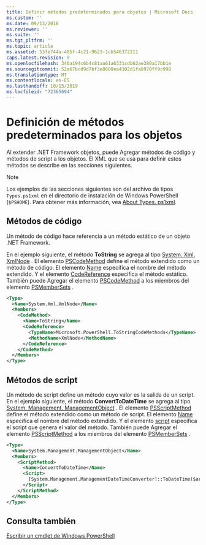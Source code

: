 ```yaml
---
title: Definir métodos predeterminados para objetos | Microsoft Docs
ms.custom: ''
ms.date: 09/13/2016
ms.reviewer: ''
ms.suite: ''
ms.tgt_pltfrm: ''
ms.topic: article
ms.assetid: 53fe744a-485f-4c21-9623-1cb546372211
caps.latest.revision: 9
ms.openlocfilehash: 346a194c6b4c81aa61a6331cdb62ae380a17bb1e
ms.sourcegitcommit: 52a67bcd9d7bf3e8600ea4302d1fa8970ff9c998
ms.translationtype: MT
ms.contentlocale: es-ES
ms.lasthandoff: 10/15/2019
ms.locfileid: "72365694"
---
```

# <a name="defining-default-methods-for-objects"></a>Definición de métodos predeterminados para los objetos

Al extender .NET Framework objetos, puede Agregar métodos de código y métodos de script a los objetos.
El XML que se usa para definir estos métodos se describe en las secciones siguientes.

> [!NOTE]
> Los ejemplos de las secciones siguientes son del archivo de tipos `Types.ps1xml` en el directorio de instalación de Windows PowerShell (`$PSHOME`). Para obtener más información, vea [About Types. ps1xml](/powershell/module/microsoft.powershell.core/about/about_types.ps1xml).

## <a name="code-methods"></a>Métodos de código

Un método de código hace referencia a un método estático de un objeto .NET Framework.

En el ejemplo siguiente, el método **ToString** se agrega al tipo [System. Xml. XmlNode](/dotnet/api/System.Xml.XmlNode) . El elemento [PSCodeMethod](/dotnet/api/system.management.automation.pscodemethod) define el método extendido como un método de código. El elemento [Name](/dotnet/api/system.management.automation.psmemberinfo.name?view=pscore-6.2.0#System_Management_Automation_PSMemberInfo_Name) especifica el nombre del método extendido. Y el elemento [CodeReference](/dotnet/api/system.management.automation.pscodemethod.codereference?view=pscore-6.2.0#System_Management_Automation_PSCodeMethod_CodeReference) especifica el método estático. También puede Agregar el elemento [PSCodeMethod](/dotnet/api/system.management.automation.pscodemethod) a los miembros del elemento [PSMemberSets](/dotnet/api/system.management.automation.psmemberset?view=pscore-6.2.0) .

```xml
<Type>
  <Name>System.Xml.XmlNode</Name>
  <Members>
    <CodeMethod>
      <Name>ToString</Name>
      <CodeReference>
        <TypeName>Microsoft.PowerShell.ToStringCodeMethods</TypeName>
        <MethodName>XmlNode</MethodName>
      </CodeReference>
    </CodeMethod>
  </Members>
</Type>
```

## <a name="script-methods"></a>Métodos de script

Un método de script define un método cuyo valor es la salida de un script. En el ejemplo siguiente, el método **ConvertToDateTime** se agrega al tipo [System. Management. ManagementObject](/dotnet/api/System.Management.ManagementObject) . El elemento [PSScriptMethod](/dotnet/api/system.management.automation.psscriptmethod?view=pscore-6.2.0) define el método extendido como un método de script. El elemento [Name](/dotnet/api/system.management.automation.psmemberinfo.name?view=pscore-6.2.0#System_Management_Automation_PSMemberInfo_Name) especifica el nombre del método extendido. Y el elemento [script](/dotnet/api/system.management.automation.psscriptmethod.script?view=pscore-6.2.0#System_Management_Automation_PSScriptMethod_Script) especifica el script que genera el valor del método. También puede Agregar el elemento [PSScriptMethod](/dotnet/api/system.management.automation.psscriptmethod?view=pscore-6.2.0) a los miembros del elemento [PSMemberSets](/dotnet/api/system.management.automation.psmemberset?view=pscore-6.2.0) .

```xml
<Type>
  <Name>System.Management.ManagementObject</Name>
  <Members>
    <ScriptMethod>
      <Name>ConvertToDateTime</Name>
      <Script>
        [System.Management.ManagementDateTimeConverter]::ToDateTime($args[0])
      </Script>
    </ScriptMethod>
  </Members>
</Type>
```

## <a name="see-also"></a>Consulta también

[Escribir un cmdlet de Windows PowerShell](./writing-a-windows-powershell-cmdlet.md)
